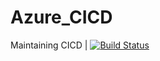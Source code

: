 # Azure_CICD
Maintaining CICD
| [![Build Status](https://dev.azure.com/AmarendraChaudhary/CI_CD%20Demo/_apis/build/status/akchy1992.Azure_CICD%20(1)?branchName=master)](https://dev.azure.com/AmarendraChaudhary/CI_CD%20Demo/_build/latest?definitionId=3&branchName=master)
